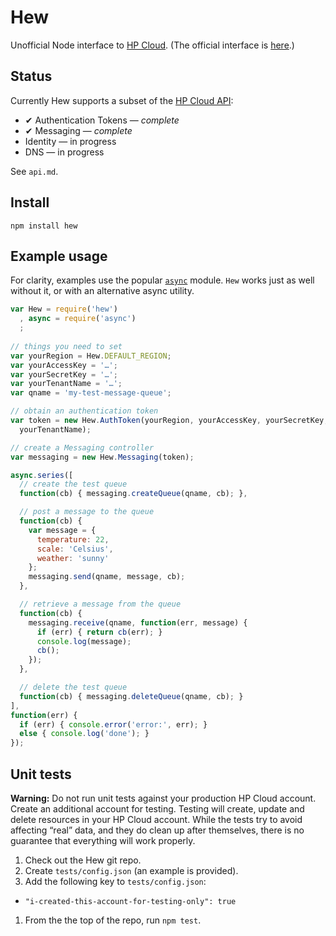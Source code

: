 # Hew

Unofficial Node interface to [HP Cloud](https://www.hpcloud.com/). (The official interface is [here](https://github.com/hpcloud/hpcloud-js).)

## Status

Currently Hew supports a subset of the [HP Cloud API](http://docs.hpcloud.com/api/):

* ✔ Authentication Tokens — *complete*
* ✔ Messaging — *complete*
* Identity — in progress
* DNS — in progress

See `api.md`.

## Install

    npm install hew

## Example usage

For clarity, examples use the popular [`async`](https://npmjs.org/package/async) module. `Hew` works just as well without it, or with an alternative async utility.

```js
var Hew = require('hew')
  , async = require('async')
  ;
  
// things you need to set
var yourRegion = Hew.DEFAULT_REGION;
var yourAccessKey = '…';
var yourSecretKey = '…';
var yourTenantName = '…';
var qname = 'my-test-message-queue';

// obtain an authentication token
var token = new Hew.AuthToken(yourRegion, yourAccessKey, yourSecretKey,
  yourTenantName);

// create a Messaging controller
var messaging = new Hew.Messaging(token);

async.series([
  // create the test queue
  function(cb) { messaging.createQueue(qname, cb); },

  // post a message to the queue
  function(cb) {
    var message = {
      temperature: 22,
      scale: 'Celsius',
      weather: 'sunny'
    };
    messaging.send(qname, message, cb);
  },

  // retrieve a message from the queue
  function(cb) {
    messaging.receive(qname, function(err, message) {
      if (err) { return cb(err); }
      console.log(message);
      cb();
    });
  },

  // delete the test queue
  function(cb) { messaging.deleteQueue(qname, cb); }
],
function(err) {
  if (err) { console.error('error:', err); }
  else { console.log('done'); }
});

```

## Unit tests

**Warning:** Do not run unit tests against your production HP Cloud account. Create an additional account for testing. Testing will create, update and delete resources in your HP Cloud account. While the tests try to avoid affecting “real” data, and they do clean up after themselves, there is no guarantee that everything will work properly.

1. Check out the Hew git repo.
1. Create `tests/config.json` (an example is provided).
1. Add the following key to `tests/config.json`:
  * `"i-created-this-account-for-testing-only": true`
1. From the the top of the repo, run `npm test`.
